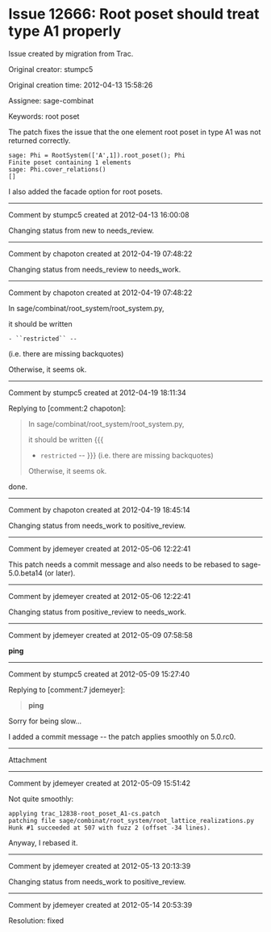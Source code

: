 # Issue 12666: Root poset should treat type A1 properly

Issue created by migration from Trac.

Original creator: stumpc5

Original creation time: 2012-04-13 15:58:26

Assignee: sage-combinat

Keywords: root poset

The patch fixes the issue that the one element root poset in type A1 was not returned correctly.


```
sage: Phi = RootSystem(['A',1]).root_poset(); Phi
Finite poset containing 1 elements
sage: Phi.cover_relations()
[]
```


I also added the facade option for root posets.


---

Comment by stumpc5 created at 2012-04-13 16:00:08

Changing status from new to needs_review.


---

Comment by chapoton created at 2012-04-19 07:48:22

Changing status from needs_review to needs_work.


---

Comment by chapoton created at 2012-04-19 07:48:22

In sage/combinat/root_system/root_system.py,

it should be written 

```
- ``restricted`` -- 
```

(i.e. there are missing backquotes)

Otherwise, it seems ok.


---

Comment by stumpc5 created at 2012-04-19 18:11:34

Replying to [comment:2 chapoton]:
> In sage/combinat/root_system/root_system.py,
> 
> it should be written 
> {{{
> - ``restricted`` -- 
> }}}
> (i.e. there are missing backquotes)
> 
> Otherwise, it seems ok.

done.


---

Comment by chapoton created at 2012-04-19 18:45:14

Changing status from needs_work to positive_review.


---

Comment by jdemeyer created at 2012-05-06 12:22:41

This patch needs a commit message and also needs to be rebased to sage-5.0.beta14 (or later).


---

Comment by jdemeyer created at 2012-05-06 12:22:41

Changing status from positive_review to needs_work.


---

Comment by jdemeyer created at 2012-05-09 07:58:58

**ping**


---

Comment by stumpc5 created at 2012-05-09 15:27:40

Replying to [comment:7 jdemeyer]:
> **ping**

Sorry for being slow...

I added a commit message -- the patch applies smoothly on 5.0.rc0.


---

Attachment


---

Comment by jdemeyer created at 2012-05-09 15:51:42

Not quite smoothly:

```
applying trac_12838-root_poset_A1-cs.patch
patching file sage/combinat/root_system/root_lattice_realizations.py
Hunk #1 succeeded at 507 with fuzz 2 (offset -34 lines).
```


Anyway, I rebased it.


---

Comment by jdemeyer created at 2012-05-13 20:13:39

Changing status from needs_work to positive_review.


---

Comment by jdemeyer created at 2012-05-14 20:53:39

Resolution: fixed
